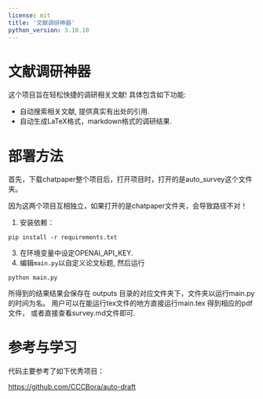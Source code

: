 ```yaml
---
license: mit
title: '文献调研神器'
python_version: 3.10.10
---
```



# 文献调研神器

这个项目旨在轻松快捷的调研相关文献! 具体包含如下功能:
* 自动搜索相关文献, 提供真实有出处的引用.
* 自动生成LaTeX格式，markdown格式的调研结果.


# 部署方法
首先，下载chatpaper整个项目后，打开项目时，打开的是auto_survey这个文件夹。

因为这两个项目互相独立，如果打开的是chatpaper文件夹，会导致路径不对！

1. 安装依赖：
```angular2html
pip install -r requirements.txt
```
3. 在环境变量中设定OPENAI_API_KEY.
4. 编辑`main.py`以自定义论文标题, 然后运行
```angular2html
python main.py
```
所得到的结果结果会保存在 outputs 目录的对应文件夹下，文件夹以运行main.py的时间为名。 用户可以在能运行tex文件的地方直接运行main.tex
得到相应的pdf文件， 或者直接查看survey.md文件即可. 



# 参考与学习
代码主要参考了如下优秀项目：

https://github.com/CCCBora/auto-draft